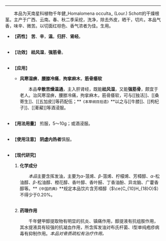 ---
&emsp;&emsp;本品为天南星科植物千年健_Homalomena occulta_ (Lour.) Schott的干燥根茎。主产于广西、云南。春、秋二季采挖，洗净，除去外皮，晒干，切片。本品气香，味辛、微苦。以切面红棕色、香气浓者为佳。生用。

- 【**药性**】
	**苦**、**辛**，**温**。**归肝**、**肾经**。<br></br>

- 【**功效**】
	**祛风湿**，**强筋骨**。<br></br>

- 【**应用**】
	* **风寒湿痹**，**腰膝冷痛**，**拘挛麻木**，**筋骨痿软**
		
		&emsp;&emsp;本品**辛散苦燥温通**，主入肝肾经，既能**祛风湿**，又能**强筋骨**，颇宜于老人。治风寒湿痹，腰膝冷痛，拘挛麻木，筋骨痿软，可与[[独活]]、[[桑寄生]]、[[五加皮]]等药配伍；**`《本草纲目拾遗》`**以之与[[牛膝]]、[[枸杞子]]、[[萆薢]]等酒浸服。<br></br>

- 【**用法用量**】
	煎服，5～10g；或酒浸服。<br></br>

- 【**使用注意**】
	**阴虚内热者**慎服。<br></br>

- 【**现代研究**】
	1. **化学成分**
		
		&emsp;&emsp;<dfn>本品</dfn>主要含挥发油，主要为$α$-蒎烯、$β$-蒎烯、柠檬烯、芳樟醇、$α$-松油醇、$β$-松油醇、橙花醇、香叶醇、香叶醛、丁香油酚、异龙脑、广藿香醇等。**`《中国药典》`**规定本品饮片含芳樟醇（$\ce{C_{10}H_{18}O}$）不得少于0.20%。<br></br>
	
	2. **药理作用**
		
		&emsp;&emsp;千年健甲醇提取物有明显的抗炎、镇痛作用，醇提液有抗组胺作用，其水提液具有较强的抗凝血作用，所含挥发油对布氏杆菌、$Ⅰ$型单纯疱疹病毒有抑制作用。<dfn>本品对骨质疏松有治疗作用。</dfn>
